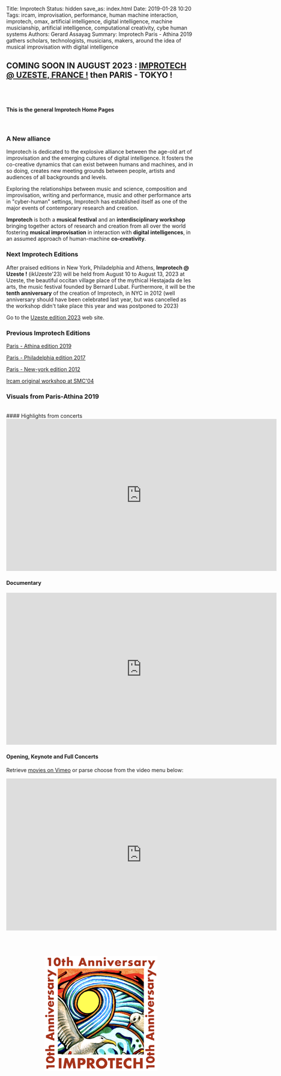 Title: Improtech
Status: hidden
save_as: index.html
Date: 2019-01-28 10:20
Tags: ircam, improvisation, performance, human machine interaction, improtech, omax, artificial intelligence, digital intelligence, machine musicianship, artificial intelligence, computational creativity, cybe human systems
Authors: Gerard Assayag
Summary: Improtech Paris - Athina 2019 gathers scholars, technologists, musicians, makers, around the idea of musical improvisation with digital intelligence

## COMING SOON IN AUGUST 2023 :  [IMPROTECH @ UZESTE, FRANCE !](https://improtech.ircam.fr/ikuzeste) then PARIS - TOKYO ! 

<br>
<br>

#### This is the general Improtech Home Pages
<br>


### A New alliance
Improtech is dedicated to the explosive alliance between the age-old art of improvisation and the emerging cultures of digital intelligence. It fosters the co-creative dynamics that can exist between humans and machines, and in so doing, creates new meeting grounds between people, artists and audiences of all backgrounds and levels.

Exploring the relationships between music and science, composition and improvisation, writing and performance, music and other performance arts in "cyber-human" settings, Improtech has established itself as one of the major events of contemporary research and creation.

**Improtech** is both a **musical festival** and an **interdisciplinary workshop** bringing together actors of research and creation from all over the world fostering **musical improvisation** in interaction with **digital intelligences**, in an assumed approach of human-machine **co-creativity**.

### Next Improtech Editions

After praised editions in New York, Philadelphia and Athens, **Improtech @ Uzeste !** (ikUzeste'23) will be held from August 10 to August 13, 2023 at Uzeste, the beautiful occitan village place of the mythical Hestajada de les arts, the music festival founded by Bernard Lubat. Furthermore, it will be the **tenth anniversary** of the creation of Improtech, in NYC in 2012 (well anniversary should have been celebrated last year, but was cancelled as the workshop didn't take place this year and was postponed to 2023)

Go to the [Uzeste edition 2023](https://improtech.ircam.fr/ikuzeste) web site.

### Previous Improtech Editions

[Paris - Athina edition 2019](http://ikparisathina.ircam.fr)

[Paris - Philadelphia edition 2017](http://ikparisphilly.ircam.fr)

[Paris - New-york edition 2012](http://repmus.ircam.fr/improtechpny)

[Ircam original workshop at SMC'04](http://recherche.ircam.fr/equipes/repmus/SMC04/)

### Visuals from Paris-Athina 2019

<br>
#### Highlights from concerts

<iframe src="https://player.vimeo.com/video/428831250?autoplay=1" width="720" height="405" frameborder="0" allow="autoplay; fullscreen" allowfullscreen></iframe>

#### Documentary

<iframe src="https://player.vimeo.com/video/430770039" width="720" height="405" frameborder="0" allow="autoplay; fullscreen" allowfullscreen></iframe>

#### Opening, Keynote and Full Concerts
Retrieve [movies on Vimeo](https://vimeo.com/showcase/6364851) or parse choose from the video menu below:

<iframe src="https://vimeo.com/showcase/6364851/embed" width="720" height="405" allowfullscreen frameborder="0"></iframe>
<br>

<br>
<br>
<br>

<p align="center">
  <img src="../images/Logo_improtech_anniv.png" width="300">
</p>
